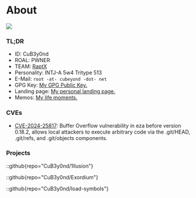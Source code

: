 # About

![](https://jsd.cdn.zzko.cn/gh/CuB3y0nd/picx-images-hosting@master/.6pnt3jjnco.avif)

### TL;DR

- ID: CuB3y0nd
- ROAL: PWNER
- TEAM: [RaptX](https://ctftime.org/team/357584)
- Personality: INTJ-A 5w4 Tritype 513
- E-Mail: `root -at- cubeyond -dot- net`
- GPG Key: <a href="/public.key" download>My GPG Public Key.</a>
- Landing page: [My personal landing page.](https://cubeyond.net/)
- Memos: [My life moments.](https://memos.cubeyond.net/)

### CVEs

- [CVE-2024-25817](https://www.cve.org/CVERecord?id=CVE-2024-25817): Buffer Overflow vulnerability in eza before version 0.18.2, allows local attackers to execute arbitrary code via the .git/HEAD, .git/refs, and .git/objects components.

### Projects

::github{repo="CuB3y0nd/1llusion"}

::github{repo="CuB3y0nd/Exordium"}

::github{repo="CuB3y0nd/load-symbols"}
